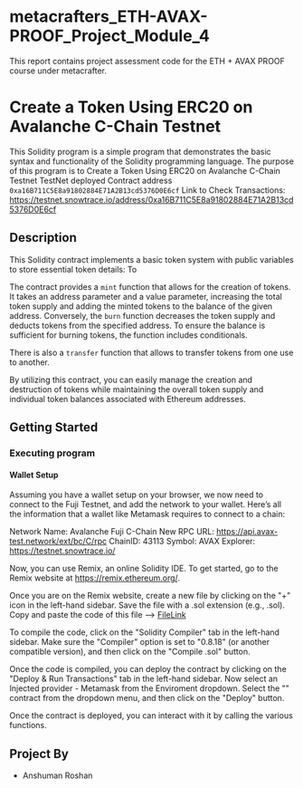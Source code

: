 # metacrafters_ETH-AVAX-PROOF_Project_Module_4
This report contains project assessment code for the ETH + AVAX PROOF course under metacrafter.

# Create a Token Using ERC20 on Avalanche C-Chain Testnet

This Solidity program is a simple  program that demonstrates the basic syntax and functionality of the Solidity programming language. The purpose of this program is to Create a Token Using ERC20 on Avalanche C-Chain Testnet
TestNet deployed Contract address `0xa16B711C5E8a91802884E71A2B13cd5376D0E6cf`
Link to Check Transactions: https://testnet.snowtrace.io/address/0xa16B711C5E8a91802884E71A2B13cd5376D0E6cf

## Description

This Solidity contract implements a basic token system with public variables to store essential token details: To

The contract provides a `mint` function that allows for the creation of tokens. It takes an address parameter and a value parameter, increasing the total token supply and adding the minted tokens to the balance of the given address. Conversely, the `burn` function decreases the token supply and deducts tokens from the specified address. To ensure the balance is sufficient for burning tokens, the function includes conditionals.

There is also a `transfer` function that allows to transfer tokens from one use to another.

By utilizing this contract, you can easily manage the creation and destruction of tokens while maintaining the overall token supply and individual token balances associated with Ethereum addresses.

## Getting Started

### Executing program

#### Wallet Setup
Assuming you have a wallet setup on your browser, we now need to connect to the Fuji Testnet, and add the network to your wallet. Here’s all the information that a wallet like Metamask requires to connect to a chain:

Network Name: Avalanche Fuji C-Chain New RPC URL: https://api.avax-test.network/ext/bc/C/rpc ChainID: 43113 Symbol: AVAX Explorer: https://testnet.snowtrace.io/

Now, you can use Remix, an online Solidity IDE. To get started, go to the Remix website at https://remix.ethereum.org/.

Once you are on the Remix website, create a new file by clicking on the "+" icon in the left-hand sidebar. Save the file with a .sol extension (e.g., <YourFileNameHere>.sol). Copy and paste the code of this file --> [FileLink](https://github.com/Anshuman161203/metacrafters_ETH-AVAX-PROOF_Project_Module_4/blob/main/Degen%20Token.sol)

To compile the code, click on the "Solidity Compiler" tab in the left-hand sidebar. Make sure the "Compiler" option is set to "0.8.18" (or another compatible version), and then click on the "Compile <YourFileNameHere>.sol" button.

Once the code is compiled, you can deploy the contract by clicking on the "Deploy & Run Transactions" tab in the left-hand sidebar.
Now  select an Injected provider - Metamask from the Enviroment dropdown.
Select the "<YourFileNameHere>" contract from the dropdown menu, and then click on the "Deploy" button.

Once the contract is deployed, you can interact with it by calling the  various functions.

## Project By
- Anshuman Roshan

